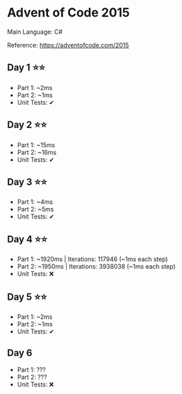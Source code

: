 # Advent of Code 2015
Main Language: C#

Reference: https://adventofcode.com/2015

## Day 1 ⭐⭐
- Part 1: ~2ms
- Part 2: ~1ms
- Unit Tests: ✔

## Day 2 ⭐⭐
- Part 1: ~15ms
- Part 2: ~16ms
- Unit Tests: ✔

## Day 3 ⭐⭐
- Part 1: ~4ms
- Part 2: ~5ms
- Unit Tests: ✔

## Day 4 ⭐⭐
- Part 1: ~1920ms | Iterations: 117946 (~1ms each step)
- Part 2: ~1950ms | Iterations: 3938038 (~1ms each step)
- Unit Tests: ❌

## Day 5 ⭐⭐
- Part 1: ~2ms
- Part 2: ~1ms
- Unit Tests: ✔

## Day 6
- Part 1: ???
- Part 2: ???
- Unit Tests: ❌
